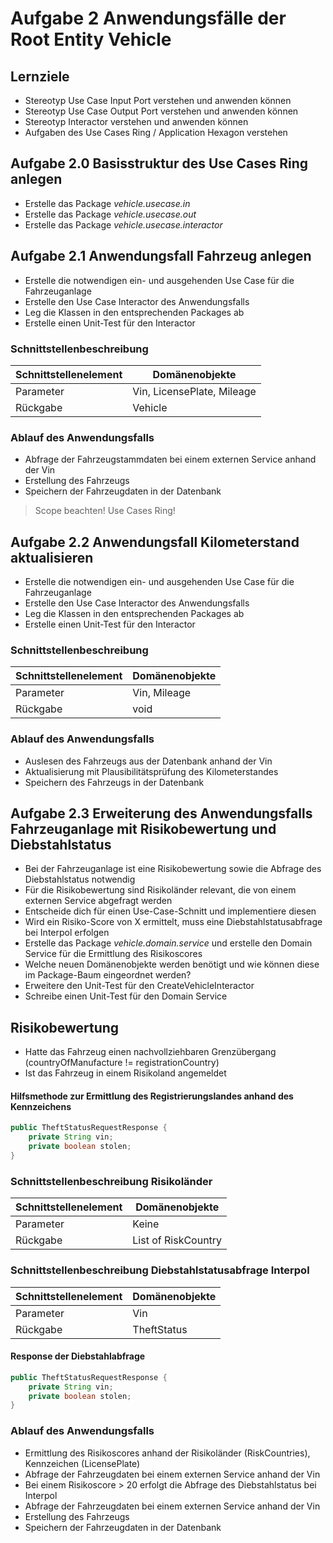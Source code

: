 # Aufgabe 2 Anwendungsfälle der Root Entity Vehicle

## Lernziele

- Stereotyp Use Case Input Port verstehen und anwenden können
- Stereotyp Use Case Output Port verstehen und anwenden können
- Stereotyp Interactor verstehen und anwenden können
- Aufgaben des Use Cases Ring / Application Hexagon verstehen

## Aufgabe 2.0 Basisstruktur des Use Cases Ring anlegen

- Erstelle das Package _vehicle.usecase.in_
- Erstelle das Package _vehicle.usecase.out_
- Erstelle das Package _vehicle.usecase.interactor_

## Aufgabe 2.1 Anwendungsfall Fahrzeug anlegen

- Erstelle die notwendigen ein- und ausgehenden Use Case für die Fahrzeuganlage
- Erstelle den Use Case Interactor des Anwendungsfalls
- Leg die Klassen in den entsprechenden Packages ab
- Erstelle einen Unit-Test für den Interactor

### Schnittstellenbeschreibung

| Schnittstellenelement | Domänenobjekte             |
|-----------------------|----------------------------|
| Parameter             | Vin, LicensePlate, Mileage |
| Rückgabe              | Vehicle                    |

### Ablauf des Anwendungsfalls

- Abfrage der Fahrzeugstammdaten bei einem externen Service anhand der Vin
- Erstellung des Fahrzeugs
- Speichern der Fahrzeugdaten in der Datenbank

> Scope beachten! Use Cases Ring!

## Aufgabe 2.2 Anwendungsfall Kilometerstand aktualisieren

- Erstelle die notwendigen ein- und ausgehenden Use Case für die Fahrzeuganlage
- Erstelle den Use Case Interactor des Anwendungsfalls
- Leg die Klassen in den entsprechenden Packages ab
- Erstelle einen Unit-Test für den Interactor

### Schnittstellenbeschreibung

| Schnittstellenelement | Domänenobjekte           |
|-----------------------|--------------------------|
| Parameter             | Vin, Mileage             |
| Rückgabe              | void                     |

### Ablauf des Anwendungsfalls

- Auslesen des Fahrzeugs aus der Datenbank anhand der Vin 
- Aktualisierung mit Plausibilitätsprüfung des Kilometerstandes
- Speichern des Fahrzeugs in der Datenbank

## Aufgabe 2.3 Erweiterung des Anwendungsfalls Fahrzeuganlage mit Risikobewertung und Diebstahlstatus

- Bei der Fahrzeuganlage ist eine Risikobewertung sowie die Abfrage des Diebstahlstatus notwendig
- Für die Risikobewertung sind Risikoländer relevant, die von einem externen Service abgefragt werden
- Entscheide dich für einen Use-Case-Schnitt und implementiere diesen
- Wird ein Risiko-Score von X ermittelt, muss eine Diebstahlstatusabfrage bei Interpol erfolgen
- Erstelle das Package _vehicle.domain.service_ und erstelle den Domain Service für die Ermittlung des Risikoscores
- Welche neuen Domänenobjekte werden benötigt und wie können diese im Package-Baum eingeordnet werden?
- Erweitere den Unit-Test für den CreateVehicleInteractor
- Schreibe einen Unit-Test für den Domain Service

## Risikobewertung

- Hatte das Fahrzeug einen nachvollziehbaren Grenzübergang (countryOfManufacture != registrationCountry)
- Ist das Fahrzeug in einem Risikoland angemeldet

#### Hilfsmethode zur Ermittlung des Registrierungslandes anhand des Kennzeichens
```java
public TheftStatusRequestResponse {
    private String vin;
    private boolean stolen;
}
```

### Schnittstellenbeschreibung Risikoländer

| Schnittstellenelement | Domänenobjekte      |
|-----------------------|---------------------|
| Parameter             | Keine               |
| Rückgabe              | List of RiskCountry |

### Schnittstellenbeschreibung Diebstahlstatusabfrage Interpol

| Schnittstellenelement | Domänenobjekte |
|-----------------------|----------------|
| Parameter             | Vin            |
| Rückgabe              | TheftStatus    |

#### Response der Diebstahlabfrage
```java
public TheftStatusRequestResponse {
    private String vin;
    private boolean stolen;
}
```

### Ablauf des Anwendungsfalls

- Ermittlung des Risikoscores anhand der Risikoländer (RiskCountries), Kennzeichen (LicensePlate)
- Abfrage der Fahrzeugdaten bei einem externen Service anhand der Vin
- Bei einem Risikoscore > 20 erfolgt die Abfrage des Diebstahlstatus bei Interpol 
- Abfrage der Fahrzeugdaten bei einem externen Service anhand der Vin 
- Erstellung des Fahrzeugs
- Speichern der Fahrzeugdaten in der Datenbank
